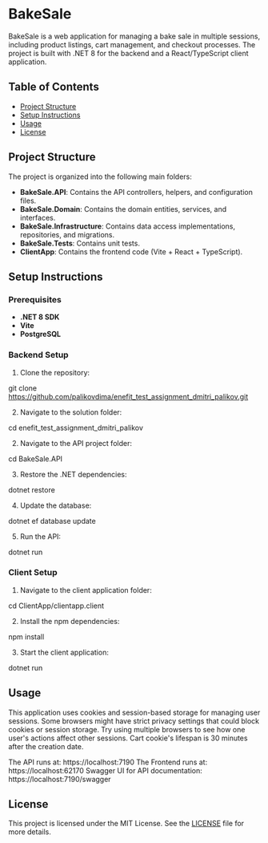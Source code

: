 # BakeSale

BakeSale is a web application for managing a bake sale in multiple sessions, including product listings, cart management, and checkout processes. The project is built with .NET 8 for the backend and a React/TypeScript client application.

## Table of Contents

- [Project Structure](#project-structure)
- [Setup Instructions](#setup-instructions)
- [Usage](#usage)
- [License](#license)

## Project Structure

The project is organized into the following main folders:

- **BakeSale.API**: Contains the API controllers, helpers, and configuration files.
- **BakeSale.Domain**: Contains the domain entities, services, and interfaces.
- **BakeSale.Infrastructure**: Contains data access implementations, repositories, and migrations.
- **BakeSale.Tests**: Contains unit tests.
- **ClientApp**: Contains the frontend code (Vite + React + TypeScript).

## Setup Instructions

### Prerequisites

- **.NET 8 SDK**
- **Vite**
- **PostgreSQL**

### Backend Setup

1. Clone the repository:


git clone https://github.com/palikovdima/enefit_test_assignment_dmitri_palikov.git


2. Navigate to the solution folder:

cd enefit_test_assignment_dmitri_palikov


2. Navigate to the API project folder:
   
cd BakeSale.API


3. Restore the .NET dependencies:

dotnet restore


4. Update the database:

dotnet ef database update


5. Run the API:

dotnet run


### Client Setup


1. Navigate to the client application folder:

cd ClientApp/clientapp.client


2. Install the npm dependencies:

npm install


3. Start the client application:

dotnet run


## Usage


This application uses cookies and session-based storage for managing user sessions. Some browsers might have strict privacy settings that could block cookies or session storage. 
Try using multiple browsers to see how one user's actions affect other sessions.
Cart cookie's lifespan is 30 minutes after the creation date.

The API runs at: https://localhost:7190
The Frontend runs at: https://localhost:62170
Swagger UI for API documentation: https://localhost:7190/swagger


## License

This project is licensed under the MIT License. See the [LICENSE](LICENSE) file for more details.
